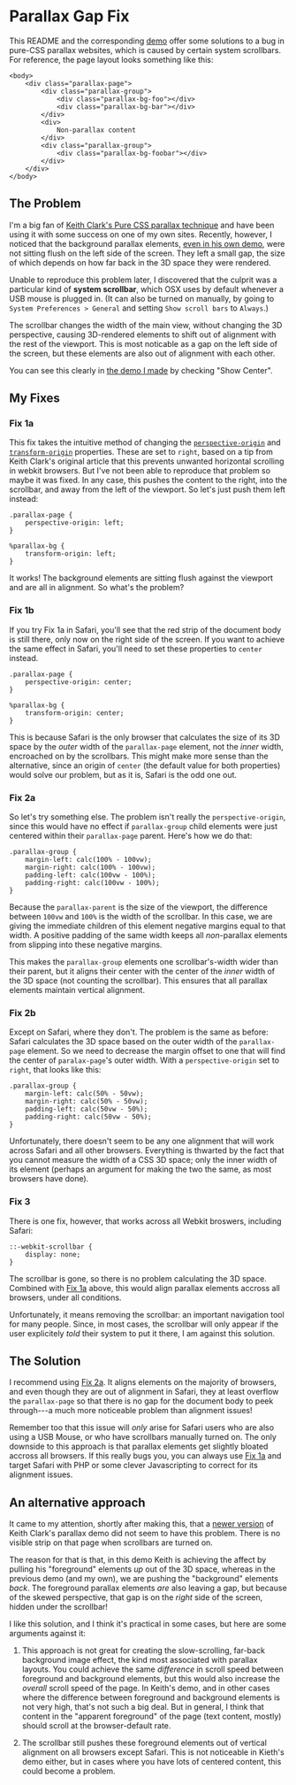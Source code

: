 # Parallax Gap Fix

This README and the corresponding [demo](https://dawaltconley.github.io/parallax-gap-fix/) offer some solutions to a bug in pure-CSS parallax websites, which is caused by certain system scrollbars. For reference, the page layout looks something like this:

```
<body>
    <div class="parallax-page">
        <div class="parallax-group">
            <div class="parallax-bg-foo"></div>
            <div class="parallax-bg-bar"></div>
        </div>
        <div>
            Non-parallax content
        </div>
        <div class="parallax-group">
            <div class="parallax-bg-foobar"></div>
        </div>
    </div>
</body>
```

## The Problem

I'm a big fan of [Keith Clark's Pure CSS parallax technique](https://keithclark.co.uk/articles/pure-css-parallax-websites/) and have been using it with some success on one of my own sites. Recently, however, I noticed that the background parallax elements, [even in his own demo](https://keithclark.co.uk/articles/pure-css-parallax-websites/demo3-webkit-overflow-fix/), were not sitting flush on the left side of the screen. They left a small gap, the size of which depends on how far back in the 3D space they were rendered.

Unable to reproduce this problem later, I discovered that the culprit was a particular kind of **system scrollbar**, which OSX uses by default whenever a USB mouse is plugged in. (It can also be turned on manually, by going to `System Preferences > General` and setting `Show scroll bars` to `Always`.)

The scrollbar changes the width of the main view, without changing the 3D perspective, causing 3D-rendered elements to shift out of alignment with the rest of the viewport. This is most noticable as a gap on the left side of the screen, but these elements are also out of alignment with each other.

You can see this clearly in [the demo I made](https://dawaltconley.github.io/parallax-gap-fix/) by checking "Show Center".

## My Fixes

### Fix 1a

This fix takes the intuitive method of changing the [`perspective-origin`](https://github.com/dawaltconley/parallax-gap-fix/blob/5be641252ce80f6a6d49e5e9868925ea7de72060/_sass/_parallax.scss#L26) and [`transform-origin`](https://github.com/dawaltconley/parallax-gap-fix/blob/5be641252ce80f6a6d49e5e9868925ea7de72060/_sass/_parallax.scss#L59) properties. These are set to `right`, based on a tip from Keith Clark's original article that this prevents unwanted horizontal scrolling in webkit browsers. But I've not been able to reproduce that problem so maybe it was fixed. In any case, this pushes the content to the right, into the scrollbar, and away from the left of the viewport. So let's just push them left instead:

```
.parallax-page {
    perspective-origin: left;
}

%parallax-bg {
    transform-origin: left;
}
```

It works! The background elements are sitting flush against the viewport and are all in alignment. So what's the problem?

### Fix 1b

If you try Fix 1a in Safari, you'll see that the red strip of the document body is still there, only now on the right side of the screen. If you want to achieve the same effect in Safari, you'll need to set these properties to `center` instead.

```
.parallax-page {
    perspective-origin: center;
}

%parallax-bg {
    transform-origin: center;
}
```

This is because Safari is the only browser that calculates the size of its 3D space by the _outer_ width of the `parallax-page` element, not the _inner_ width, encroached on by the scrollbars. This might make more sense than the alternative, since an origin of `center` (the default value for both properties) would solve our problem, but as it is, Safari is the odd one out.

### Fix 2a

So let's try something else. The problem isn't really the `perspective-origin`, since this would have no effect if `parallax-group` child elements were just centered within their `parallax-page` parent. Here's how we do that:

```
.parallax-group {
    margin-left: calc(100% - 100vw);
    margin-right: calc(100% - 100vw);
    padding-left: calc(100vw - 100%);
    padding-right: calc(100vw - 100%);
}
```

Because the `parallax-parent` is the size of the viewport, the difference between `100vw` and `100%` is the width of the scrollbar. In this case, we are giving the immediate children of this element negative margins equal to that width. A positive padding of the same width keeps all _non_-parallax elements from slipping into these negative margins.

This makes the `parallax-group` elements one scrollbar's-width wider than their parent, but it aligns their center with the center of the _inner_ width of the 3D space (not counting the scrollbar). This ensures that all parallax elements maintain vertical alignment. 

### Fix 2b

Except on Safari, where they don't. The problem is the same as before: Safari calculates the 3D space based on the outer width of the `parallax-page` element. So we need to decrease the margin offset to one that will find the center of `paralax-page`'s outer width. With a `perspective-origin` set to `right`, that looks like this:

```
.parallax-group {
    margin-left: calc(50% - 50vw);
    margin-right: calc(50% - 50vw);
    padding-left: calc(50vw - 50%);
    padding-right: calc(50vw - 50%);
}
```

Unfortunately, there doesn't seem to be any one alignment that will work across Safari and all other browsers. Everything is thwarted by the fact that you cannot measure the width of a CSS 3D space; only the inner width of its element (perhaps an argument for making the two the same, as most browsers have done).

### Fix 3

There is one fix, however, that works across all Webkit broswers, including Safari:

```
::-webkit-scrollbar {
    display: none;
}
```

The scrollbar is gone, so there is no problem calculating the 3D space. Combined with [Fix 1a](#fix-1a) above, this would align parallax elements accross all browsers, under all conditions.

Unfortunately, it means removing the scrollbar: an important navigation tool for many people. Since, in most cases, the scrollbar will only appear if the user explicitely _told_ their system to put it there, I am against this solution.

## The Solution

I recommend using [Fix 2a](#fix-2a). It aligns elements on the majority of browsers, and even though they are out of alignment in Safari, they at least overflow the `parallax-page` so that there is no gap for the document body to peek through---a much more noticeable problem than alignment issues!

Remember too that this issue will _only_ arise for Safari users who are also using a USB Mouse, or who have scrollbars manually turned on. The only downside to this approach is that parallax elements get slightly bloated accross all browsers. If this really bugs you, you can always use [Fix 1a](#fix-1a) and target Safari with PHP or some clever Javascripting to correct for its alignment issues.

## An alternative approach

It came to my attention, shortly after making this, that a [newer version](https://keithclark.co.uk/articles/practical-css-parallax/smooth-scroll/) of Keith Clark's parallax demo did not seem to have this problem. There is no visible strip on that page when scrollbars are turned on.

The reason for that is that, in this demo Keith is achieving the affect by pulling his "foreground" elements _up_ out of the 3D space, whereas in the previous demo (and my own), we are pushing the "background" elements _back_. The foreground parallax elements _are_ also leaving a gap, but because of the skewed perspective, that gap is on the _right_ side of the screen, hidden under the scrollbar!

I like this solution, and I think it's practical in some cases, but here are some arguments against it:

1. This approach is not great for creating the slow-scrolling, far-back background image effect, the kind most associated with parallax layouts. You could achieve the same _difference_ in scroll speed between foreground and background elements, but this would also increase the _overall_ scroll speed of the page. In Keith's demo, and in other cases where the difference between foreground and background elements is not very high, that's not such a big deal. But in general, I think that content in the "apparent foreground" of the page (text content, mostly) should scroll at the browser-default rate.

2. The scrollbar still pushes these foreground elements out of vertical alignment on all browsers except Safari. This is not noticeable in Kieth's demo either, but in cases where you have lots of centered content, this could become a problem.

